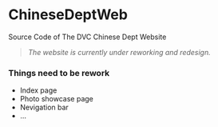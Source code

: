 # ChineseDeptWeb
Source Code of The DVC Chinese Dept Website 
>*The website is currently under reworking and redesign.*
### Things need to be rework
- Index page
- Photo showcase page
- Nevigation bar
- ...

